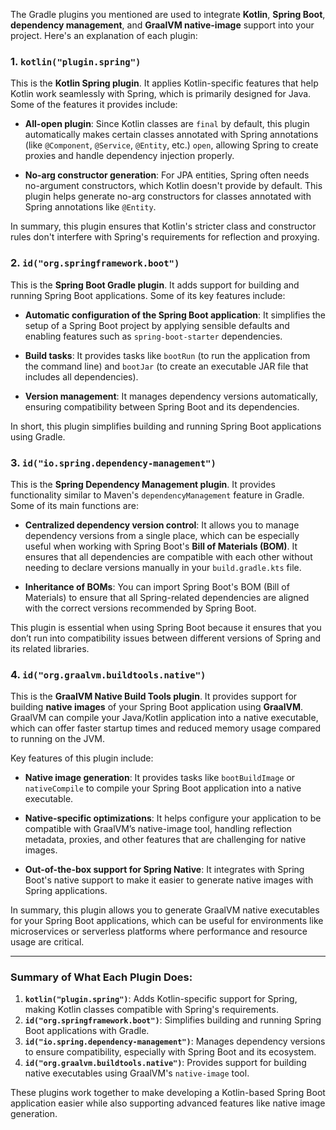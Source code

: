 The Gradle plugins you mentioned are used to integrate **Kotlin**, **Spring Boot**, **dependency management**, and **GraalVM native-image** support into your project. Here's an explanation of each plugin:

### 1. **`kotlin("plugin.spring")`**

This is the **Kotlin Spring plugin**. It applies Kotlin-specific features that help Kotlin work seamlessly with Spring, which is primarily designed for Java. Some of the features it provides include:

- **All-open plugin**: Since Kotlin classes are `final` by default, this plugin automatically makes certain classes annotated with Spring annotations (like `@Component`, `@Service`, `@Entity`, etc.) `open`, allowing Spring to create proxies and handle dependency injection properly.

- **No-arg constructor generation**: For JPA entities, Spring often needs no-argument constructors, which Kotlin doesn't provide by default. This plugin helps generate no-arg constructors for classes annotated with Spring annotations like `@Entity`.

In summary, this plugin ensures that Kotlin's stricter class and constructor rules don't interfere with Spring's requirements for reflection and proxying.

### 2. **`id("org.springframework.boot")`**

This is the **Spring Boot Gradle plugin**. It adds support for building and running Spring Boot applications. Some of its key features include:

- **Automatic configuration of the Spring Boot application**: It simplifies the setup of a Spring Boot project by applying sensible defaults and enabling features such as `spring-boot-starter` dependencies.

- **Build tasks**: It provides tasks like `bootRun` (to run the application from the command line) and `bootJar` (to create an executable JAR file that includes all dependencies).

- **Version management**: It manages dependency versions automatically, ensuring compatibility between Spring Boot and its dependencies.

In short, this plugin simplifies building and running Spring Boot applications using Gradle.

### 3. **`id("io.spring.dependency-management")`**

This is the **Spring Dependency Management plugin**. It provides functionality similar to Maven's `dependencyManagement` feature in Gradle. Some of its main functions are:

- **Centralized dependency version control**: It allows you to manage dependency versions from a single place, which can be especially useful when working with Spring Boot's **Bill of Materials (BOM)**. It ensures that all dependencies are compatible with each other without needing to declare versions manually in your `build.gradle.kts` file.

- **Inheritance of BOMs**: You can import Spring Boot's BOM (Bill of Materials) to ensure that all Spring-related dependencies are aligned with the correct versions recommended by Spring Boot.

This plugin is essential when using Spring Boot because it ensures that you don’t run into compatibility issues between different versions of Spring and its related libraries.

### 4. **`id("org.graalvm.buildtools.native")`**

This is the **GraalVM Native Build Tools plugin**. It provides support for building **native images** of your Spring Boot application using **GraalVM**. GraalVM can compile your Java/Kotlin application into a native executable, which can offer faster startup times and reduced memory usage compared to running on the JVM.

Key features of this plugin include:

- **Native image generation**: It provides tasks like `bootBuildImage` or `nativeCompile` to compile your Spring Boot application into a native executable.

- **Native-specific optimizations**: It helps configure your application to be compatible with GraalVM’s native-image tool, handling reflection metadata, proxies, and other features that are challenging for native images.

- **Out-of-the-box support for Spring Native**: It integrates with Spring Boot's native support to make it easier to generate native images with Spring applications.

In summary, this plugin allows you to generate GraalVM native executables for your Spring Boot applications, which can be useful for environments like microservices or serverless platforms where performance and resource usage are critical.

---

### Summary of What Each Plugin Does:

1. **`kotlin("plugin.spring")`**: Adds Kotlin-specific support for Spring, making Kotlin classes compatible with Spring's requirements.
2. **`id("org.springframework.boot")`**: Simplifies building and running Spring Boot applications with Gradle.
3. **`id("io.spring.dependency-management")`**: Manages dependency versions to ensure compatibility, especially with Spring Boot and its ecosystem.
4. **`id("org.graalvm.buildtools.native")`**: Provides support for building native executables using GraalVM's `native-image` tool.

These plugins work together to make developing a Kotlin-based Spring Boot application easier while also supporting advanced features like native image generation.